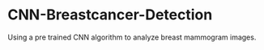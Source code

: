 # CNN-Breastcancer-Detection
Using a pre trained CNN algorithm to analyze breast mammogram images. 
